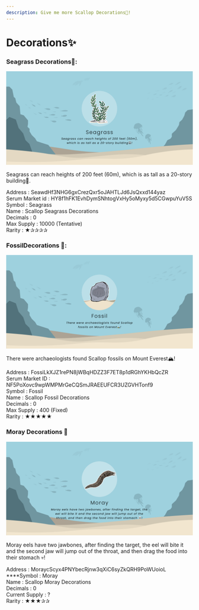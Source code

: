 ```yaml
---
description: Give me more Scallop Decorations🔪!
---
```


# Decorations✨

### Seagrass Decorations🌱:

![](../.gitbook/assets/seagrass.png)

Seagrass can reach heights of 200 feet (60m), which is as tall as a 20-story building🏢.

Address : SeawdHf3NHG6gxCrezQxr5oJAHTLJd6JsQxxd144yaz\
Serum Market id : HY8f1hFK1EvhDymSNhtogVxHy5oMyxy5d5CGwpuYuV5S\
Symbol : Seagrass\
Name : Scallop Seagrass Decorations\
Decimals : 0\
Max Supply : 10000 (Tentative)\
Rarity : ★✰✰✰✰

####

### &#x20;Fossil**Decorations** 🗿:

![](<../.gitbook/assets/fossil (2).png>)

There were archaeologists found Scallop fossils on Mount Everest🏔!


Address : FossiLkXJZ1rePN8jWBqHDZZ3F7ET8p1dRGhYKHbQcZR\
Serum Market ID : NF5PoXovc9wpWMPMrGeCQSmJRAEEUFCR3UZGVHTonf9\
Symbol : Fossil\
Name : Scallop Fossil Decorations\
Decimals : 0\
Max Supply : 400 (Fixed)\
Rarity : ★★★★★



### **Moray Decorations** 🐍

![](../.gitbook/assets/moray.png)

Moray eels have two jawbones, after finding the target, the eel will bite it and the second jaw will jump out of the throat, and then drag the food into their stomach 💀!&#x20;

Address : MoraycScyx4PNYbecRjnw3qXiC6syZkQRH9PoWUoioL \
****Symbol : Moray \
Name : Scallop Moray Decorations \
Decimals : 0 \
Current Supply : ? \
Rarity : ★★★✰✰
